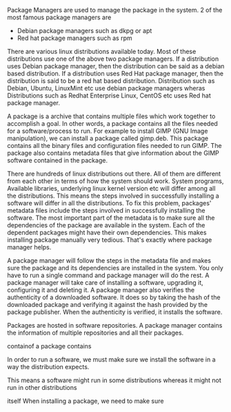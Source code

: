 
Package Managers are used to manage the package in the system. 2 of the most famous package managers are 

- Debian package managers such as dkpg or apt
- Red hat package managers such as rpm
 
 There are various linux distributions available today. Most of these distributions use one of the above two package managers. If a distribution uses Debian package manager, then the distribution can be said as a debian based distribution. If a distribution uses Red Hat package manager, then the distribution is said to be a red hat based distribution.
 Distribution such as Debian, Ubuntu, LinuxMint etc use debian package managers wheras Distributions such as Redhat Enterprise Linux, CentOS etc uses Red hat package manager.

A package is a archive that contains multiple files which work together to accomplish a goal. In other words, a package contains all the files needed for a software/process to run. For example to install GIMP (GNU Image manipulation), we can install a package called gimp.deb. This package contains all the binary files and configuration files needed to run GIMP. The package also contains metadata files that give information about the GIMP software contained in the package. 

There are hundreds of linux distributions out there. All of them are different from each other in terms of how the system should work. System programs, Available libraries, underlying linux kernel version etc will differ among all the distributions. This means the steps involved in successfully installing a software will differ in all the distributions.
To fix this problem, packages' metadata files include the steps involved in successfully installing the software. The most important part of the metadata is to make sure all the  dependencies of the package are available in the system. Each of the dependent packages might have their own dependencies. This makes installing package manually very tedious. That's exactly where package manager helps. 

A package manager will follow the steps in the metadata file and makes sure the package and its dependencies are installed in the system. You only have to run a single command and package manager will do the rest. A package manager will take care of installing a software, upgrading it, configuring it and deleting it. A package manager also verifies the authenticity of a downloaded software. It does so by taking the hash of the downloaded package and verifying it against the hash provided by the package publisher. When the authenticity is verified, it installs the software. 

Packages are hosted in software repositories. A package manager contains the information of multiple repositories and all their packages. 


containof a package contains 

In order to run a software, we must make sure we install the software in a way the distribution expects.

This means a software might run in some distributions whereas it might not run in other distributions

itself  When installing a package, we need to make sure